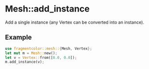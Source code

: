 # Mesh::add_instance

Add a single instance (any Vertex can be converted into an instance).

## Example

```rust
use fragmentcolor::mesh::{Mesh, Vertex};
let mut m = Mesh::new();
let v = Vertex::from([0.0, 0.0]);
m.add_instance(v);
```